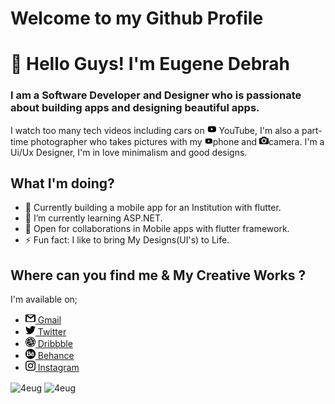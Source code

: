 # Welcome to my Github Profile

# 👋 Hello Guys! I'm Eugene Debrah

### I am a Software Developer and Designer who is passionate about building apps and designing beautiful apps.

I watch too many tech videos including cars on <img src="assets/youtube.png" width= "15"> YouTube, I'm also a part-time photographer who takes pictures with my <img src="assets/youtube.png" width= "13">phone and <img src="assets/camera.png" width= "15">camera. I'm a Ui/Ux Designer, I'm in love minimalism and good designs.

## What I'm doing?

- 🔭 Currently building a mobile app for an Institution with flutter.
- 🌱 I’m currently learning ASP.NET.
- 🤝 Open for collaborations in Mobile apps with flutter framework.
- ⚡ Fun fact: I like to bring My Designs(UI's) to Life.

## Where can you find me & My Creative Works ?

I'm available on;

- [<img src="assets/gmail.png" width= "16"> Gmail](mailto:debraheug@gmail.com)
- [<img src="assets/twitter.png" width= "16"> Twitter](https://twitter.com/4eug_)
- [<img src="assets/dribbble.png" width= "16"> Dribbble](https://dribbble.com/4eug)
- [<img src="assets/behance.png" width= "16"> Behance](https://www.behance.net/debraheug)
- [<img src="assets/instagram.png" width= "16"> Instagram](https://www.behance.net/debraheug)

<img align="center" src="https://github-readme-streak-stats.herokuapp.com/?user=4eug" alt="4eug" />

<img align="center" src ="https://github-readme-stats.vercel.app/api?username=4eug" alt="4eug" />
